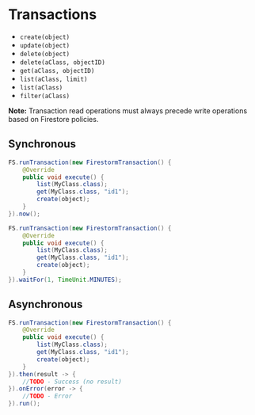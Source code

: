 # Transactions

* ``create(object)``
* ``update(object)``
* ``delete(object)``
* ``delete(aClass, objectID)``
* ``get(aClass, objectID)``
* ``list(aClass, limit)``
* ``list(aClass)``
* ``filter(aClass)``

**Note:** Transaction read operations must always precede write operations based on Firestore policies.

## Synchronous

```java
FS.runTransaction(new FirestormTransaction() {
    @Override
    public void execute() {
        list(MyClass.class);
        get(MyClass.class, "id1");
        create(object);
    }
}).now();
```

```java
FS.runTransaction(new FirestormTransaction() {
    @Override
    public void execute() {
        list(MyClass.class);
        get(MyClass.class, "id1");
        create(object);
    }
}).waitFor(1, TimeUnit.MINUTES);
```

## Asynchronous

```java
FS.runTransaction(new FirestormTransaction() {
    @Override
    public void execute() {
        list(MyClass.class);
        get(MyClass.class, "id1");
        create(object);
    }
}).then(result -> {
    //TODO - Success (no result)
}).onError(error -> {
    //TODO - Error
}).run();
```